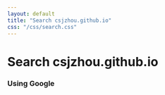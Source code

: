 ```yaml
---
layout: default
title: "Search csjzhou.github.io"
css: "/css/search.css"
---
```


# Search csjzhou.github.io

### Using Google

<div id="google-custom-search">
  <script>
  (function() {
    var cx = '003422419864106822556:_pitx92zso8';
    var gcse = document.createElement('script');
    gcse.type = 'text/javascript';
    gcse.async = true;
    gcse.src = 'https://cse.google.com/cse.js?cx=' + cx;
    var s = document.getElementsByTagName('script')[0];
    s.parentNode.insertBefore(gcse, s);
  })();
</script>
<gcse:search></gcse:search>
<gcse:searchresults></gcse:searchresults>
</div>
